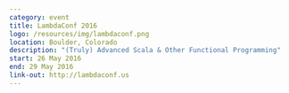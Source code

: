 ```yaml
---
category: event
title: LambdaConf 2016
logo: /resources/img/lambdaconf.png
location: Boulder, Colorado
description: "(Truly) Advanced Scala & Other Functional Programming"
start: 26 May 2016
end: 29 May 2016
link-out: http://lambdaconf.us
---
```

